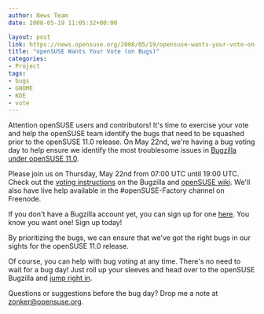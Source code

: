 ```yaml
---
author: News Team
date: 2008-05-19 11:05:32+00:00

layout: post
link: https://news.opensuse.org/2008/05/19/opensuse-wants-your-vote-on-bugs/
title: "openSUSE Wants Your Vote (on Bugs)"
categories:
- Project
tags:
- bugs
- GNOME
- KDE
- vote
---
```

Attention openSUSE users and contributors! It's time to exercise your vote and help the openSUSE team identify the bugs that need to be squashed prior to the openSUSE 11.0 release. On May 22nd, we're having a bug voting day to help ensure we identify the most troublesome issues in [Bugzilla under openSUSE 11.0](https://bugzilla.novell.com/enter_bug.cgi?product=openSUSE+11.0).

Please join us on Thursday, May 22nd from 07:00 UTC until 19:00 UTC. Check out the [voting instructions](https://bugzilla.novell.com/page.cgi?id=voting.html) on the Bugzilla and [openSUSE wiki](http://en.opensuse.org/Submit_a_Bug#Voting_in_Bugzilla). We'll also have live help available in the #openSUSE-Factory channel on Freenode.

If you don't have a Bugzilla account yet, you can sign up for one [here](http://tinyurl.com/655jy4). You know you want one! Sign up today!

By prioritizing the bugs, we can ensure that we've got the right bugs in our sights for the openSUSE 11.0 release.

Of course, you can help with bug voting at any time. There's no need to wait for a bug day! Just roll up your sleeves and head over to the openSUSE Bugzilla and [jump right in](http://en.opensuse.org/Submit_a_Bug#Voting_in_Bugzilla).

Questions or suggestions before the bug day? Drop me a note at [zonker@opensuse.org](mailto:zonker@opensuse.org).		
